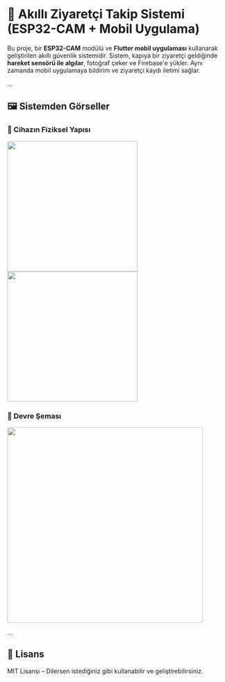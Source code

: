 # 🔐 Akıllı Ziyaretçi Takip Sistemi (ESP32-CAM + Mobil Uygulama)

Bu proje, bir **ESP32-CAM** modülü ve **Flutter mobil uygulaması** kullanarak geliştirilen akıllı güvenlik sistemidir. Sistem, kapıya bir ziyaretçi geldiğinde **hareket sensörü ile algılar**, fotoğraf çeker ve Firebase'e yükler. Aynı zamanda mobil uygulamaya bildirim ve ziyaretçi kaydı iletimi sağlar.

...

## 🖼️ Sistemden Görseller

### 📸 Cihazın Fiziksel Yapısı
<img src="images/WhatsApp Görsel 2025-06-21 saat 15.24.56_6af6deef.jpg" width="300"/> <img src="images/WhatsApp Görsel 2025-06-21 saat 15.24.57_04fe2975.jpg" width="300"/>

### 🔌 Devre Şeması
<img src="images/WhatsApp Görsel 2025-06-21 saat 15.24.57_f95fd234.jpg" width="450"/>

...

## 📜 Lisans
MIT Lisansı – Dilersen istediğiniz gibi kullanabilir ve geliştirebilirsiniz.
